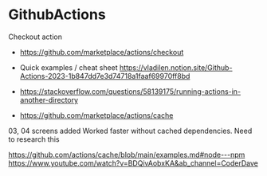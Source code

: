 # GithubActions

Checkout action

- https://github.com/marketplace/actions/checkout

- Quick examples / cheat sheet https://vladilen.notion.site/Github-Actions-2023-1b847dd7e3d74718a1faaf69970ff8bd

- https://stackoverflow.com/questions/58139175/running-actions-in-another-directory

- https://github.com/marketplace/actions/cache

03, 04 screens added
Worked faster without cached dependencies.
Need to research this

https://github.com/actions/cache/blob/main/examples.md#node---npm
https://www.youtube.com/watch?v=BDQivAobxKA&ab_channel=CoderDave
